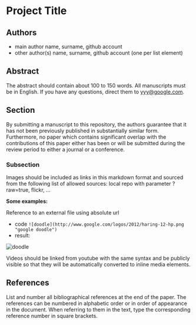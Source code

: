 # Project Title

## Authors

- main author name, surname, github account
- other author(s) name, surname, github account (one per list element)

## Abstract

The abstract should contain about 100 to 150 words. All manuscripts must be in English. If you have any questions, direct them to yyy@google.com.

## Section

By submitting a manuscript to this repository, the authors guarantee that it has not been previously published in substantially similar form. Furthermore, no paper which contains significant overlap with the contributions of this paper either has been or will be submitted during the review period to either a journal or a conference.

### Subsection

Images should be included as links in this markdown format and sourced from the following list of allowed sources: local repo with parameter ?raw=true, flickr, ... 

**Some examples:**

Reference to an external file using absolute url

- code `![doodle](http://www.google.com/logos/2012/haring-12-hp.png "google doodle")`
- result:

![doodle](http://www.google.com/logos/2012/haring-12-hp.png "google doodle")

Videos should be linked from youtube with the same syntax and be publicly visible so that they will be automatically converted to inline media elements.

## References

List and number all bibliographical references at the end of the paper. The references can be numbered in alphabetic order or in order of appearance in the document. When referring to them in the text, type the corresponding reference number in square brackets.